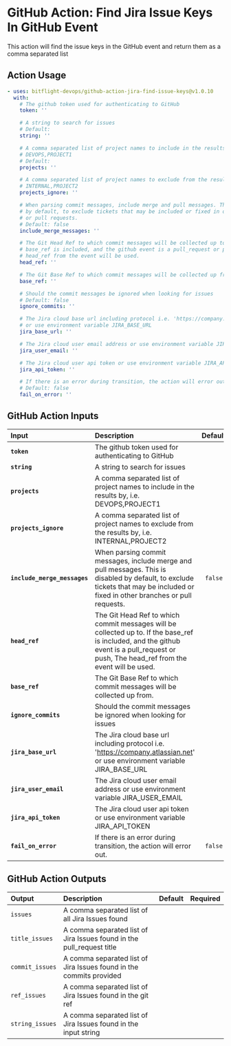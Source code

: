 <!-- start title -->

# GitHub Action: Find Jira Issue Keys In GitHub Event

<!-- end title -->
<!-- start description -->

This action will find the issue keys in the GitHub event and return them as a comma separated list

<!-- end description -->

## Action Usage

<!-- start usage -->

```yaml
- uses: bitflight-devops/github-action-jira-find-issue-keys@v1.0.10
  with:
    # The github token used for authenticating to GitHub
    token: ''

    # A string to search for issues
    # Default:
    string: ''

    # A comma separated list of project names to include in the results by, i.e.
    # DEVOPS,PROJECT1
    # Default:
    projects: ''

    # A comma separated list of project names to exclude from the results by, i.e.
    # INTERNAL,PROJECT2
    projects_ignore: ''

    # When parsing commit messages, include merge and pull messages. This is disabled
    # by default, to exclude tickets that may be included or fixed in other branches
    # or pull requests.
    # Default: false
    include_merge_messages: ''

    # The Git Head Ref to which commit messages will be collected up to. If the
    # base_ref is included, and the github event is a pull_request or push, The
    # head_ref from the event will be used.
    head_ref: ''

    # The Git Base Ref to which commit messages will be collected up from.
    base_ref: ''

    # Should the commit messages be ignored when looking for issues
    # Default: false
    ignore_commits: ''

    # The Jira cloud base url including protocol i.e. 'https://company.atlassian.net'
    # or use environment variable JIRA_BASE_URL
    jira_base_url: ''

    # The Jira cloud user email address or use environment variable JIRA_USER_EMAIL
    jira_user_email: ''

    # The Jira cloud user api token or use environment variable JIRA_API_TOKEN
    jira_api_token: ''

    # If there is an error during transition, the action will error out.
    # Default: false
    fail_on_error: ''
```

<!-- end usage -->

## GitHub Action Inputs

<!-- start inputs -->

| **Input**                    | **Description**                                                                                                                                                                           | **Default** | **Required** |
| :--------------------------- | :---------------------------------------------------------------------------------------------------------------------------------------------------------------------------------------- | :---------: | :----------: |
| **`token`**                  | The github token used for authenticating to GitHub                                                                                                                                        |             |   **true**   |
| **`string`**                 | A string to search for issues                                                                                                                                                             |             |  **false**   |
| **`projects`**               | A comma separated list of project names to include in the results by, i.e. DEVOPS,PROJECT1                                                                                                |             |  **false**   |
| **`projects_ignore`**        | A comma separated list of project names to exclude from the results by, i.e. INTERNAL,PROJECT2                                                                                            |             |  **false**   |
| **`include_merge_messages`** | When parsing commit messages, include merge and pull messages. This is disabled by default, to exclude tickets that may be included or fixed in other branches or pull requests.          |   `false`   |  **false**   |
| **`head_ref`**               | The Git Head Ref to which commit messages will be collected up to. If the base_ref is included, and the github event is a pull_request or push, The head_ref from the event will be used. |             |  **false**   |
| **`base_ref`**               | The Git Base Ref to which commit messages will be collected up from.                                                                                                                      |             |  **false**   |
| **`ignore_commits`**         | Should the commit messages be ignored when looking for issues                                                                                                                             |             |  **false**   |
| **`jira_base_url`**          | The Jira cloud base url including protocol i.e. 'https://company.atlassian.net' or use environment variable JIRA_BASE_URL                                                                 |             |  **false**   |
| **`jira_user_email`**        | The Jira cloud user email address or use environment variable JIRA_USER_EMAIL                                                                                                             |             |  **false**   |
| **`jira_api_token`**         | The Jira cloud user api token or use environment variable JIRA_API_TOKEN                                                                                                                  |             |  **false**   |
| **`fail_on_error`**          | If there is an error during transition, the action will error out.                                                                                                                        |   `false`   |  **false**   |

<!-- end inputs -->

## GitHub Action Outputs

<!-- start outputs -->

| **Output**      | **Description**                                                       | **Default** | **Required** |
| :-------------- | :-------------------------------------------------------------------- | ----------- | ------------ |
| `issues`        | A comma separated list of all Jira Issues found                       |             |              |
| `title_issues`  | A comma separated list of Jira Issues found in the pull_request title |             |              |
| `commit_issues` | A comma separated list of Jira Issues found in the commits provided   |             |              |
| `ref_issues`    | A comma separated list of Jira Issues found in the git ref            |             |              |
| `string_issues` | A comma separated list of Jira Issues found in the input string       |             |              |

<!-- end outputs -->
